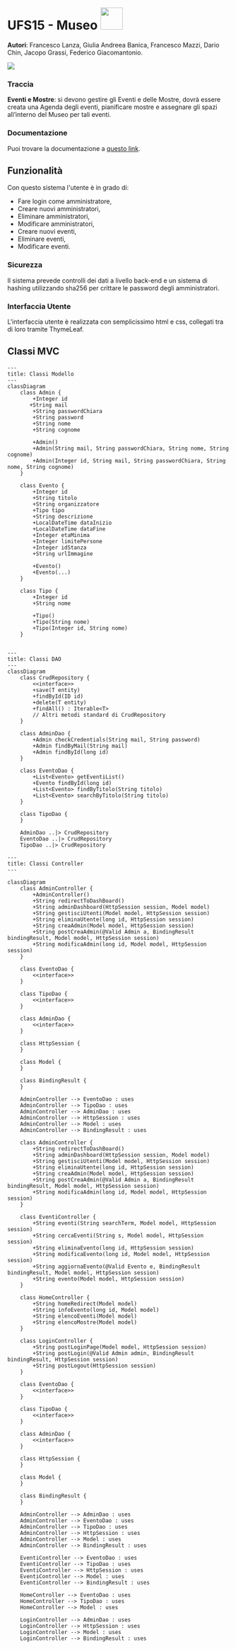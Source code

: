 # UFS15 - Museo  <img title="" src="https://www.itsrizzoli.it/wp-content/uploads/2022/10/ITS-Favicon-Corto-Positivo.png" alt="" width="50">

**Autori**: Francesco Lanza, Giulia Andreea Banica, Francesco Mazzi, Dario Chin, Jacopo Grassi, Federico Giacomantonio.

<a href="https://github.com/fralnz/UFS15/graphs/contributors">
  <img src="https://contrib.rocks/image?repo=fralnz/UFS15" />
</a>

### Traccia

**Eventi e Mostre**: si devono gestire gli Eventi e delle Mostre, dovrà essere creata una Agenda degli eventi, pianificare mostre e assegnare gli spazi all’interno del Museo per tali eventi.

### Documentazione
Puoi trovare la documentazione a [questo link](https://docs.google.com/document/d/1e8Pf7fWnh56HrLVpSJQD9qpKgVbrsqYC/edit?usp=sharing&ouid=105135503871678567263&rtpof=true&sd=true).

## Funzionalità
Con questo sistema l'utente è in grado di:
- Fare login come amministratore,
- Creare nuovi amministratori,
- Eliminare amministratori,
- Modificare amministratori,
- Creare nuovi eventi,
- Eliminare eventi,
- Modificare eventi.

### Sicurezza
Il sistema prevede controlli dei dati a livello back-end e un sistema di hashing utilizzando sha256 per crittare le password degli amministratori.

### Interfaccia Utente
L'interfaccia utente è realizzata con semplicissimo html e css, collegati tra di loro tramite ThymeLeaf.

## Classi MVC

```mermaid
---
title: Classi Modello
---
classDiagram
    class Admin {
        +Integer id
       +String mail
        +String passwordChiara
        +String password
        +String nome
        +String cognome
        
        +Admin()
        +Admin(String mail, String passwordChiara, String nome, String cognome)
        +Admin(Integer id, String mail, String passwordChiara, String nome, String cognome)
    }

    class Evento {
        +Integer id
        +String titolo
        +String organizzatore
        +Tipo tipo
        +String descrizione
        +LocalDateTime dataInizio
        +LocalDateTime dataFine
        +Integer etaMinima
        +Integer limitePersone
        +Integer idStanza
        +String urlImmagine

        +Evento()
        +Evento(...)
    }

    class Tipo {
        +Integer id
        +String nome
        
        +Tipo()
        +Tipo(String nome)
        +Tipo(Integer id, String nome)
    }
```

```mermaid

---
title: Classi DAO
---
classDiagram
    class CrudRepository {
        <<interface>>
        +save(T entity)
        +findById(ID id)
        +delete(T entity)
        +findAll() : Iterable<T>
        // Altri metodi standard di CrudRepository
    }

    class AdminDao {
        +Admin checkCredentials(String mail, String password)
        +Admin findByMail(String mail)
        +Admin findById(long id)
    }

    class EventoDao {
        +List<Evento> getEventiList()
        +Evento findById(long id)
        +List<Evento> findByTitolo(String titolo)
        +List<Evento> searchByTitolo(String titolo)
    }

    class TipoDao {
    }

    AdminDao ..|> CrudRepository
    EventoDao ..|> CrudRepository
    TipoDao ..|> CrudRepository

```

```mermaid
---
title: Classi Controller
---

classDiagram
    class AdminController {
        +AdminController()
        +String redirectToDashBoard()
        +String adminDashboard(HttpSession session, Model model)
        +String gestisciUtenti(Model model, HttpSession session)
        +String eliminaUtente(long id, HttpSession session)
        +String creaAdmin(Model model, HttpSession session)
        +String postCreaAdmin(@Valid Admin a, BindingResult bindingResult, Model model, HttpSession session)
        +String modificaAdmin(long id, Model model, HttpSession session)
    }

    class EventoDao {
        <<interface>>
    }
    
    class TipoDao {
        <<interface>>
    }
    
    class AdminDao {
        <<interface>>
    }

    class HttpSession {
    }

    class Model {
    }

    class BindingResult {
    }

    AdminController --> EventoDao : uses
    AdminController --> TipoDao : uses
    AdminController --> AdminDao : uses
    AdminController --> HttpSession : uses
    AdminController --> Model : uses
    AdminController --> BindingResult : uses

    class AdminController {
        +String redirectToDashBoard()
        +String adminDashboard(HttpSession session, Model model)
        +String gestisciUtenti(Model model, HttpSession session)
        +String eliminaUtente(long id, HttpSession session)
        +String creaAdmin(Model model, HttpSession session)
        +String postCreaAdmin(@Valid Admin a, BindingResult bindingResult, Model model, HttpSession session)
        +String modificaAdmin(long id, Model model, HttpSession session)
    }
    
    class EventiController {
        +String eventi(String searchTerm, Model model, HttpSession session)
        +String cercaEventi(String s, Model model, HttpSession session)
        +String eliminaEvento(long id, HttpSession session)
        +String modificaEvento(long id, Model model, HttpSession session)
        +String aggiornaEvento(@Valid Evento e, BindingResult bindingResult, Model model, HttpSession session)
        +String evento(Model model, HttpSession session)
    }
    
    class HomeController {
        +String homeRedirect(Model model)
        +String infoEvento(long id, Model model)
        +String elencoEventi(Model model)
        +String elencoMostre(Model model)
    }
    
    class LoginController {
        +String postLoginPage(Model model, HttpSession session)
        +String postLogin(@Valid Admin admin, BindingResult bindingResult, HttpSession session)
        +String postLogout(HttpSession session)
    }

    class EventoDao {
        <<interface>>
    }

    class TipoDao {
        <<interface>>
    }

    class AdminDao {
        <<interface>>
    }

    class HttpSession {
    }

    class Model {
    }

    class BindingResult {
    }

    AdminController --> AdminDao : uses
    AdminController --> EventoDao : uses
    AdminController --> TipoDao : uses
    AdminController --> HttpSession : uses
    AdminController --> Model : uses
    AdminController --> BindingResult : uses

    EventiController --> EventoDao : uses
    EventiController --> TipoDao : uses
    EventiController --> HttpSession : uses
    EventiController --> Model : uses
    EventiController --> BindingResult : uses

    HomeController --> EventoDao : uses
    HomeController --> TipoDao : uses
    HomeController --> Model : uses

    LoginController --> AdminDao : uses
    LoginController --> HttpSession : uses
    LoginController --> Model : uses
    LoginController --> BindingResult : uses

```


